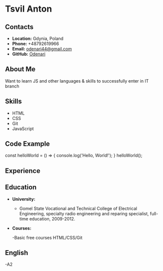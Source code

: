 # **Tsvil Anton**

## **Contacts**

- **Location:** Gdynia, Poland
- **Phone:** +48792619966
- **Email:** odenari44@gmail.com
- **GitHub:** [Odenari](https://github.com/Odenari)

## **About Me**

Want to learn JS and other languages & skills to successfully enter in IT branch

## **Skills**

- HTML
- CSS
- Git
- JavaScript


## **Code Example**

const helloWorld = () => {
  console.log('Hello, World!');
}
helloWorld();

## **Experience**

## **Education**

- **University:**
    - Gomel State Vocational and Technical College of Electrical Engineering, specialty radio engineering and reparing specialist, full-time education, 2009-2012.

- **Courses:**

  -Basic free courses HTML/CSS/Git

## **English**
 -A2 